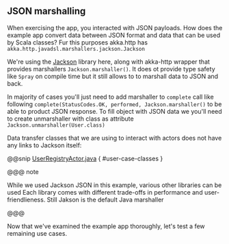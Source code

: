 JSON marshalling
----------------

When exercising the app, you interacted with JSON payloads. How does the example app convert data between JSON format
and data that can be used by Scala classes? Fur this purposes akka.http has `akka.http.javadsl.marshallers.jackson.Jackson`

We're using the [Jackson](https://github.com/FasterXML/jackson) library here, along with akka-http wrapper that provides
marshallers  `Jackson.marshaller()`. It does ot provide type safety like `Spray` on compile time
but it still allows to to marshall data to JSON and back.

In majority of cases you'll just need to add marshaller to `complete` call like following
`complete(StatusCodes.OK, performed, Jackson.marshaller()` to be able to product JSON response.
To fill object with JSON data we you'll need to create unmarshaller with class as attribute 
`Jackson.unmarshaller(User.class)`

Data transfer classes that we are using to interact with actors does not have any links to Jackson itself:

@@snip [UserRegistryActor.java]($g8src$/java/com/lightbend/akka/http/sample/UserRegistryActor.java) { #user-case-classes }

@@@ note
  
While we used Jackson JSON in this example, various other libraries can be used
Each library comes with different trade-offs in performance and user-friendlieness. 
Still Jakson is the default Java marshaller
  
@@@ 

Now that we've examined the example app thoroughly, let's test a few remaining use cases.

